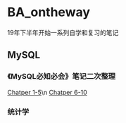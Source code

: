 # BA_ontheway
19年下半年开始一系列自学和复习的笔记

## MySQL

### 《MySQL必知必会》笔记二次整理
[Chatper 1-5](MySQL/MySQLCC_Chatper1-5)\n
[Chatper 6-10](MySQL/MySQLCC_Chatper6-10)

### 统计学


